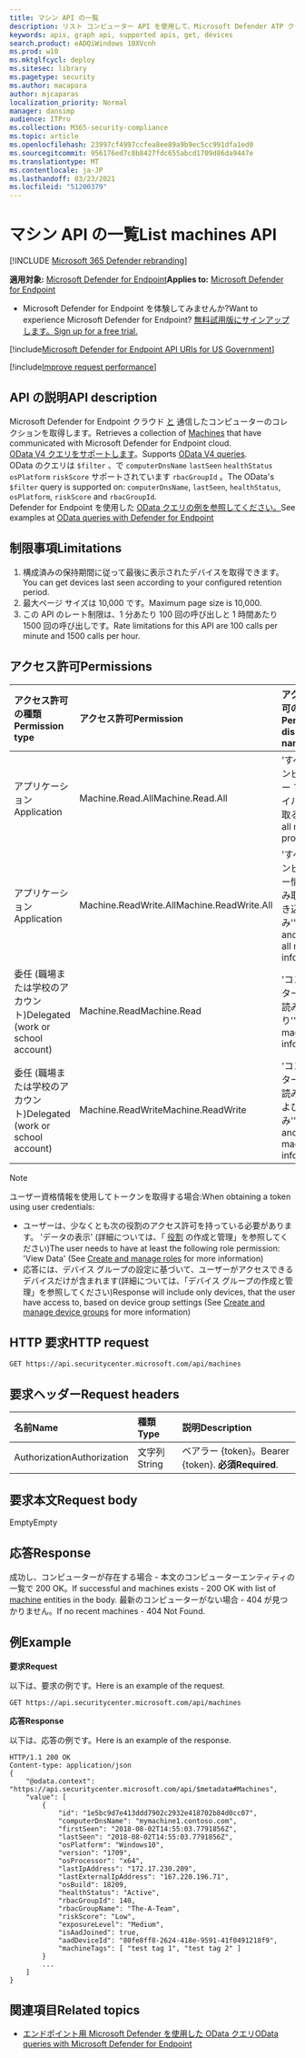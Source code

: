 ```yaml
---
title: マシン API の一覧
description: リスト コンピューター API を使用して、Microsoft Defender ATP クラウドと通信したコンピューターのコレクションを取得する方法について説明します。
keywords: apis, graph api, supported apis, get, devices
search.product: eADQiWindows 10XVcnh
ms.prod: w10
ms.mktglfcycl: deploy
ms.sitesec: library
ms.pagetype: security
ms.author: macapara
author: mjcaparas
localization_priority: Normal
manager: dansimp
audience: ITPro
ms.collection: M365-security-compliance
ms.topic: article
ms.openlocfilehash: 23997cf4997ccfea8ee89a9b9ec5cc991dfa1ed0
ms.sourcegitcommit: 956176ed7c8b8427fdc655abcd1709d86da9447e
ms.translationtype: MT
ms.contentlocale: ja-JP
ms.lasthandoff: 03/23/2021
ms.locfileid: "51200379"
---
```

# <a name="list-machines-api"></a><span data-ttu-id="b3c16-104">マシン API の一覧</span><span class="sxs-lookup"><span data-stu-id="b3c16-104">List machines API</span></span>

[!INCLUDE [Microsoft 365 Defender rebranding](../../includes/microsoft-defender.md)]

<span data-ttu-id="b3c16-105">**適用対象:** [Microsoft Defender for Endpoint](https://go.microsoft.com/fwlink/?linkid=2154037)</span><span class="sxs-lookup"><span data-stu-id="b3c16-105">**Applies to:** [Microsoft Defender for Endpoint](https://go.microsoft.com/fwlink/?linkid=2154037)</span></span>

- <span data-ttu-id="b3c16-106">Microsoft Defender for Endpoint を体験してみませんか?</span><span class="sxs-lookup"><span data-stu-id="b3c16-106">Want to experience Microsoft Defender for Endpoint?</span></span> [<span data-ttu-id="b3c16-107">無料試用版にサインアップします。</span><span class="sxs-lookup"><span data-stu-id="b3c16-107">Sign up for a free trial.</span></span>](https://www.microsoft.com/microsoft-365/windows/microsoft-defender-atp?ocid=docs-wdatp-exposedapis-abovefoldlink) 

[!include[Microsoft Defender for Endpoint API URIs for US Government](../../includes/microsoft-defender-api-usgov.md)]

[!include[Improve request performance](../../includes/improve-request-performance.md)]

## <a name="api-description"></a><span data-ttu-id="b3c16-108">API の説明</span><span class="sxs-lookup"><span data-stu-id="b3c16-108">API description</span></span>
<span data-ttu-id="b3c16-109">Microsoft Defender for Endpoint クラウド [と](machine.md) 通信したコンピューターのコレクションを取得します。</span><span class="sxs-lookup"><span data-stu-id="b3c16-109">Retrieves a collection of [Machines](machine.md) that have communicated with  Microsoft Defender for Endpoint cloud.</span></span>
<br><span data-ttu-id="b3c16-110">[OData V4 クエリをサポートします](https://www.odata.org/documentation/)。</span><span class="sxs-lookup"><span data-stu-id="b3c16-110">Supports [OData V4 queries](https://www.odata.org/documentation/).</span></span>
<br><span data-ttu-id="b3c16-111">OData のクエリは `$filter` 、で `computerDnsName` `lastSeen` `healthStatus` `osPlatform` `riskScore` サポートされています `rbacGroupId` 。</span><span class="sxs-lookup"><span data-stu-id="b3c16-111">The OData's `$filter` query is supported on: `computerDnsName`, `lastSeen`, `healthStatus`, `osPlatform`, `riskScore` and `rbacGroupId`.</span></span>
<br><span data-ttu-id="b3c16-112">Defender for Endpoint を使用した [OData クエリの例を参照してください。](exposed-apis-odata-samples.md)</span><span class="sxs-lookup"><span data-stu-id="b3c16-112">See examples at [OData queries with Defender for Endpoint](exposed-apis-odata-samples.md)</span></span>


## <a name="limitations"></a><span data-ttu-id="b3c16-113">制限事項</span><span class="sxs-lookup"><span data-stu-id="b3c16-113">Limitations</span></span>
1. <span data-ttu-id="b3c16-114">構成済みの保持期間に従って最後に表示されたデバイスを取得できます。</span><span class="sxs-lookup"><span data-stu-id="b3c16-114">You can get devices last seen according to your configured retention period.</span></span>
2. <span data-ttu-id="b3c16-115">最大ページ サイズは 10,000 です。</span><span class="sxs-lookup"><span data-stu-id="b3c16-115">Maximum page size is 10,000.</span></span>
3. <span data-ttu-id="b3c16-116">この API のレート制限は、1 分あたり 100 回の呼び出しと 1 時間あたり 1500 回の呼び出しです。</span><span class="sxs-lookup"><span data-stu-id="b3c16-116">Rate limitations for this API are 100 calls per minute and 1500 calls per hour.</span></span> 


## <a name="permissions"></a><span data-ttu-id="b3c16-117">アクセス許可</span><span class="sxs-lookup"><span data-stu-id="b3c16-117">Permissions</span></span>

<span data-ttu-id="b3c16-118">アクセス許可の種類</span><span class="sxs-lookup"><span data-stu-id="b3c16-118">Permission type</span></span> |   <span data-ttu-id="b3c16-119">アクセス許可</span><span class="sxs-lookup"><span data-stu-id="b3c16-119">Permission</span></span>  |   <span data-ttu-id="b3c16-120">アクセス許可の表示名</span><span class="sxs-lookup"><span data-stu-id="b3c16-120">Permission display name</span></span>
:---|:---|:---
<span data-ttu-id="b3c16-121">アプリケーション</span><span class="sxs-lookup"><span data-stu-id="b3c16-121">Application</span></span> |   <span data-ttu-id="b3c16-122">Machine.Read.All</span><span class="sxs-lookup"><span data-stu-id="b3c16-122">Machine.Read.All</span></span> |  <span data-ttu-id="b3c16-123">'すべてのコンピューター プロファイルを読み取る'</span><span class="sxs-lookup"><span data-stu-id="b3c16-123">'Read all machine profiles'</span></span>
<span data-ttu-id="b3c16-124">アプリケーション</span><span class="sxs-lookup"><span data-stu-id="b3c16-124">Application</span></span> |   <span data-ttu-id="b3c16-125">Machine.ReadWrite.All</span><span class="sxs-lookup"><span data-stu-id="b3c16-125">Machine.ReadWrite.All</span></span> | <span data-ttu-id="b3c16-126">'すべてのコンピューター情報の読み取りと書き込み'</span><span class="sxs-lookup"><span data-stu-id="b3c16-126">'Read and write all machine information'</span></span>
<span data-ttu-id="b3c16-127">委任 (職場または学校のアカウント)</span><span class="sxs-lookup"><span data-stu-id="b3c16-127">Delegated (work or school account)</span></span> | <span data-ttu-id="b3c16-128">Machine.Read</span><span class="sxs-lookup"><span data-stu-id="b3c16-128">Machine.Read</span></span> | <span data-ttu-id="b3c16-129">'コンピューター情報の読み取り'</span><span class="sxs-lookup"><span data-stu-id="b3c16-129">'Read machine information'</span></span>
<span data-ttu-id="b3c16-130">委任 (職場または学校のアカウント)</span><span class="sxs-lookup"><span data-stu-id="b3c16-130">Delegated (work or school account)</span></span> | <span data-ttu-id="b3c16-131">Machine.ReadWrite</span><span class="sxs-lookup"><span data-stu-id="b3c16-131">Machine.ReadWrite</span></span> | <span data-ttu-id="b3c16-132">'コンピューター情報の読み取りおよび書き込み'</span><span class="sxs-lookup"><span data-stu-id="b3c16-132">'Read and write machine information'</span></span>

>[!Note]
> <span data-ttu-id="b3c16-133">ユーザー資格情報を使用してトークンを取得する場合:</span><span class="sxs-lookup"><span data-stu-id="b3c16-133">When obtaining a token using user credentials:</span></span>
>- <span data-ttu-id="b3c16-134">ユーザーは、少なくとも次の役割のアクセス許可を持っている必要があります。 'データの表示' (詳細については、「 [役割](user-roles.md) の作成と管理」を参照してください)</span><span class="sxs-lookup"><span data-stu-id="b3c16-134">The user needs to have at least the following role permission: 'View Data' (See [Create and manage roles](user-roles.md) for more information)</span></span>
>- <span data-ttu-id="b3c16-135">応答には、デバイス グループの設定に基づいて、ユーザーがアクセスできるデバイスだけが含まれます[](machine-groups.md)(詳細については、「デバイス グループの作成と管理」を参照してください)</span><span class="sxs-lookup"><span data-stu-id="b3c16-135">Response will include only devices, that the user have access to, based on device group settings (See [Create and manage device groups](machine-groups.md) for more information)</span></span>

## <a name="http-request"></a><span data-ttu-id="b3c16-136">HTTP 要求</span><span class="sxs-lookup"><span data-stu-id="b3c16-136">HTTP request</span></span>

```http
GET https://api.securitycenter.microsoft.com/api/machines
```

## <a name="request-headers"></a><span data-ttu-id="b3c16-137">要求ヘッダー</span><span class="sxs-lookup"><span data-stu-id="b3c16-137">Request headers</span></span>

<span data-ttu-id="b3c16-138">名前</span><span class="sxs-lookup"><span data-stu-id="b3c16-138">Name</span></span> | <span data-ttu-id="b3c16-139">種類</span><span class="sxs-lookup"><span data-stu-id="b3c16-139">Type</span></span> | <span data-ttu-id="b3c16-140">説明</span><span class="sxs-lookup"><span data-stu-id="b3c16-140">Description</span></span>
:---|:---|:---
<span data-ttu-id="b3c16-141">Authorization</span><span class="sxs-lookup"><span data-stu-id="b3c16-141">Authorization</span></span> | <span data-ttu-id="b3c16-142">文字列</span><span class="sxs-lookup"><span data-stu-id="b3c16-142">String</span></span> | <span data-ttu-id="b3c16-143">ベアラー {token}。</span><span class="sxs-lookup"><span data-stu-id="b3c16-143">Bearer {token}.</span></span> <span data-ttu-id="b3c16-144">**必須**</span><span class="sxs-lookup"><span data-stu-id="b3c16-144">**Required**.</span></span>


## <a name="request-body"></a><span data-ttu-id="b3c16-145">要求本文</span><span class="sxs-lookup"><span data-stu-id="b3c16-145">Request body</span></span>
<span data-ttu-id="b3c16-146">Empty</span><span class="sxs-lookup"><span data-stu-id="b3c16-146">Empty</span></span>

## <a name="response"></a><span data-ttu-id="b3c16-147">応答</span><span class="sxs-lookup"><span data-stu-id="b3c16-147">Response</span></span>
<span data-ttu-id="b3c16-148">成功し、コンピューターが存在する場合 - 本文のコンピューター[](machine.md)エンティティの一覧で 200 OK。</span><span class="sxs-lookup"><span data-stu-id="b3c16-148">If successful and machines exists - 200 OK with list of [machine](machine.md) entities in the body.</span></span> <span data-ttu-id="b3c16-149">最新のコンピューターがない場合 - 404 が見つかりません。</span><span class="sxs-lookup"><span data-stu-id="b3c16-149">If no recent machines - 404 Not Found.</span></span>


## <a name="example"></a><span data-ttu-id="b3c16-150">例</span><span class="sxs-lookup"><span data-stu-id="b3c16-150">Example</span></span>

<span data-ttu-id="b3c16-151">**要求**</span><span class="sxs-lookup"><span data-stu-id="b3c16-151">**Request**</span></span>

<span data-ttu-id="b3c16-152">以下は、要求の例です。</span><span class="sxs-lookup"><span data-stu-id="b3c16-152">Here is an example of the request.</span></span>

```http
GET https://api.securitycenter.microsoft.com/api/machines
```

<span data-ttu-id="b3c16-153">**応答**</span><span class="sxs-lookup"><span data-stu-id="b3c16-153">**Response**</span></span>

<span data-ttu-id="b3c16-154">以下は、応答の例です。</span><span class="sxs-lookup"><span data-stu-id="b3c16-154">Here is an example of the response.</span></span>

```http
HTTP/1.1 200 OK
Content-type: application/json
{
    "@odata.context": "https://api.securitycenter.microsoft.com/api/$metadata#Machines",
    "value": [
        {
            "id": "1e5bc9d7e413ddd7902c2932e418702b84d0cc07",
            "computerDnsName": "mymachine1.contoso.com",
            "firstSeen": "2018-08-02T14:55:03.7791856Z",
            "lastSeen": "2018-08-02T14:55:03.7791856Z",
            "osPlatform": "Windows10",
            "version": "1709",
            "osProcessor": "x64",
            "lastIpAddress": "172.17.230.209",
            "lastExternalIpAddress": "167.220.196.71",
            "osBuild": 18209,
            "healthStatus": "Active",
            "rbacGroupId": 140,
            "rbacGroupName": "The-A-Team",
            "riskScore": "Low",
            "exposureLevel": "Medium",
            "isAadJoined": true,
            "aadDeviceId": "80fe8ff8-2624-418e-9591-41f0491218f9",
            "machineTags": [ "test tag 1", "test tag 2" ]
        }
        ...
    ]
}
```

## <a name="related-topics"></a><span data-ttu-id="b3c16-155">関連項目</span><span class="sxs-lookup"><span data-stu-id="b3c16-155">Related topics</span></span>
- [<span data-ttu-id="b3c16-156">エンドポイント用 Microsoft Defender を使用した OData クエリ</span><span class="sxs-lookup"><span data-stu-id="b3c16-156">OData queries with Microsoft Defender for Endpoint</span></span>](exposed-apis-odata-samples.md)
